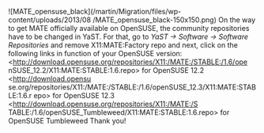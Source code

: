 ![MATE_opensuse_black](/martin/Migration/files/wp-content/uploads/2013/08
/MATE_opensuse_black-150x150.png) On the way to get MATE officially available
on OpenSUSE, the community repositories have to be changed in YaST. For that,
go to _YaST -> Software -> Software Repositories_ and remove X11:MATE:Factory
repo and next, click on the following links in function of your OpenSUSE
version: <http://download.opensuse.org/repositories/X11:/MATE:/STABLE:/1.6/ope
nSUSE_12.2/X11:MATE:STABLE:1.6.repo> for OpenSUSE 12.2 <http://download.opensu
se.org/repositories/X11:/MATE:/STABLE:/1.6/openSUSE_12.3/X11:MATE:STABLE:1.6.r
epo> for OpenSUSE 12.3 <http://download.opensuse.org/repositories/X11:/MATE:/S
TABLE:/1.6/openSUSE_Tumbleweed/X11:MATE:STABLE:1.6.repo> for OpenSUSE
Tumbleweed Thank you!

